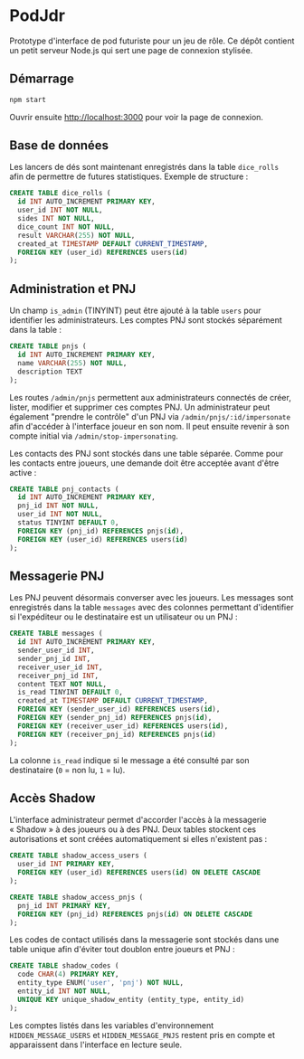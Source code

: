 # PodJdr

Prototype d'interface de pod futuriste pour un jeu de rôle. Ce dépôt contient un
petit serveur Node.js qui sert une page de connexion stylisée.

## Démarrage

```bash
npm start
```

Ouvrir ensuite [http://localhost:3000](http://localhost:3000) pour voir la page de
connexion.

## Base de données

Les lancers de dés sont maintenant enregistrés dans la table `dice_rolls` afin de
permettre de futures statistiques. Exemple de structure :

```sql
CREATE TABLE dice_rolls (
  id INT AUTO_INCREMENT PRIMARY KEY,
  user_id INT NOT NULL,
  sides INT NOT NULL,
  dice_count INT NOT NULL,
  result VARCHAR(255) NOT NULL,
  created_at TIMESTAMP DEFAULT CURRENT_TIMESTAMP,
  FOREIGN KEY (user_id) REFERENCES users(id)
);
```

## Administration et PNJ

Un champ `is_admin` (TINYINT) peut être ajouté à la table `users` pour
identifier les administrateurs. Les comptes PNJ sont stockés séparément dans la
table :

```sql
CREATE TABLE pnjs (
  id INT AUTO_INCREMENT PRIMARY KEY,
  name VARCHAR(255) NOT NULL,
  description TEXT
);
```

Les routes `/admin/pnjs` permettent aux administrateurs connectés de créer,
lister, modifier et supprimer ces comptes PNJ. Un administrateur peut également
"prendre le contrôle" d'un PNJ via `/admin/pnjs/:id/impersonate` afin d'accéder
à l'interface joueur en son nom. Il peut ensuite revenir à son compte initial
via `/admin/stop-impersonating`.

Les contacts des PNJ sont stockés dans une table séparée. Comme pour les contacts entre joueurs, une demande doit être acceptée avant d'être active :

```sql
CREATE TABLE pnj_contacts (
  id INT AUTO_INCREMENT PRIMARY KEY,
  pnj_id INT NOT NULL,
  user_id INT NOT NULL,
  status TINYINT DEFAULT 0,
  FOREIGN KEY (pnj_id) REFERENCES pnjs(id),
  FOREIGN KEY (user_id) REFERENCES users(id)
);
```

## Messagerie PNJ

Les PNJ peuvent désormais converser avec les joueurs. Les messages sont
enregistrés dans la table `messages` avec des colonnes permettant d'identifier
si l'expéditeur ou le destinataire est un utilisateur ou un PNJ :

```sql
CREATE TABLE messages (
  id INT AUTO_INCREMENT PRIMARY KEY,
  sender_user_id INT,
  sender_pnj_id INT,
  receiver_user_id INT,
  receiver_pnj_id INT,
  content TEXT NOT NULL,
  is_read TINYINT DEFAULT 0,
  created_at TIMESTAMP DEFAULT CURRENT_TIMESTAMP,
  FOREIGN KEY (sender_user_id) REFERENCES users(id),
  FOREIGN KEY (sender_pnj_id) REFERENCES pnjs(id),
  FOREIGN KEY (receiver_user_id) REFERENCES users(id),
  FOREIGN KEY (receiver_pnj_id) REFERENCES pnjs(id)
);
```

La colonne `is_read` indique si le message a été consulté par son destinataire
(`0` = non lu, `1` = lu).

## Accès Shadow

L'interface administrateur permet d'accorder l'accès à la messagerie « Shadow »
à des joueurs ou à des PNJ. Deux tables stockent ces autorisations et sont
créées automatiquement si elles n'existent pas :

```sql
CREATE TABLE shadow_access_users (
  user_id INT PRIMARY KEY,
  FOREIGN KEY (user_id) REFERENCES users(id) ON DELETE CASCADE
);

CREATE TABLE shadow_access_pnjs (
  pnj_id INT PRIMARY KEY,
  FOREIGN KEY (pnj_id) REFERENCES pnjs(id) ON DELETE CASCADE
);
```

Les codes de contact utilisés dans la messagerie sont stockés dans une table
unique afin d'éviter tout doublon entre joueurs et PNJ :

```sql
CREATE TABLE shadow_codes (
  code CHAR(4) PRIMARY KEY,
  entity_type ENUM('user', 'pnj') NOT NULL,
  entity_id INT NOT NULL,
  UNIQUE KEY unique_shadow_entity (entity_type, entity_id)
);
```

Les comptes listés dans les variables d'environnement `HIDDEN_MESSAGE_USERS`
et `HIDDEN_MESSAGE_PNJS` restent pris en compte et apparaissent dans
l'interface en lecture seule.
